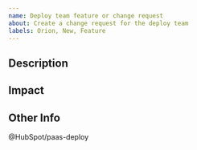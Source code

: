 ```yaml
---
name: Deploy team feature or change request
about: Create a change request for the deploy team
labels: Orion, New, Feature
---
```


<!-- Note: Feel free to remove sections that aren't relevant or add sections that would be helpful -->

## Description

<!-- Describe the change you would like to see. Describe how it might work and how it would be used. Related screen shots where the feature might be, etc. -->

## Impact

<!-- Describe the impact that this change would have on your team. How much time would it save you? What risks would it mitigate? How frequently would it be used? Would other teams find it useful? Would it have prevented a critsit? -->

## Other Info

<!-- Include any other related issue links, slack threads, critsits, etc. -->

@HubSpot/paas-deploy
